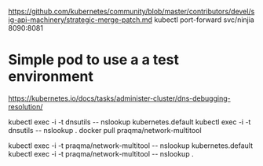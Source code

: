 https://github.com/kubernetes/community/blob/master/contributors/devel/sig-api-machinery/strategic-merge-patch.md
kubectl port-forward svc/ninjia 8090:8081

# Simple pod to use a a test environment
https://kubernetes.io/docs/tasks/administer-cluster/dns-debugging-resolution/

kubectl exec -i -t dnsutils -- nslookup kubernetes.default
kubectl exec -i -t dnsutils -- nslookup <service-name>.<namespace>
docker pull praqma/network-multitool

kubectl exec -i -t praqma/network-multitool -- nslookup kubernetes.default
kubectl exec -i -t praqma/network-multitool -- nslookup <service-name>.<namespace>
